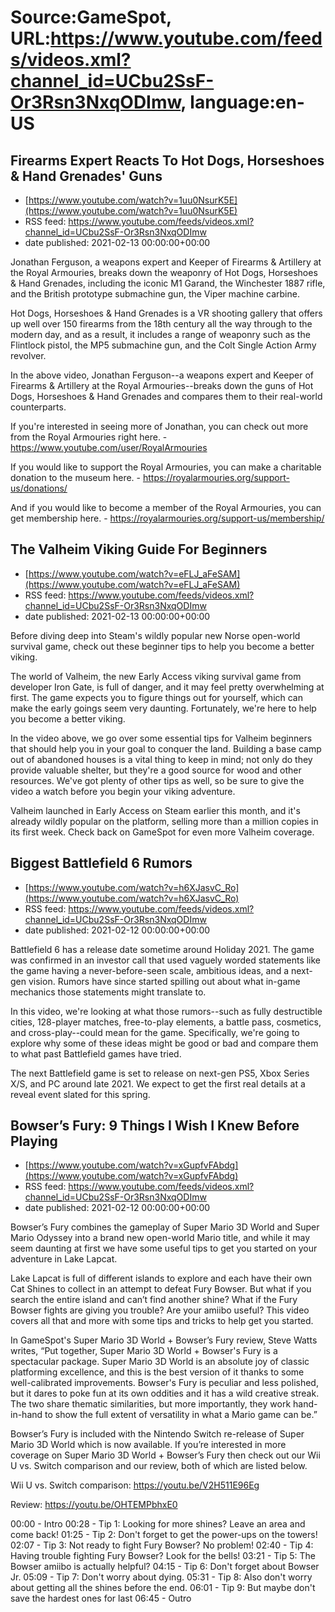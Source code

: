 # Source:GameSpot, URL:https://www.youtube.com/feeds/videos.xml?channel_id=UCbu2SsF-Or3Rsn3NxqODImw, language:en-US

## Firearms Expert Reacts To Hot Dogs, Horseshoes & Hand Grenades' Guns
 - [https://www.youtube.com/watch?v=1uu0NsurK5E](https://www.youtube.com/watch?v=1uu0NsurK5E)
 - RSS feed: https://www.youtube.com/feeds/videos.xml?channel_id=UCbu2SsF-Or3Rsn3NxqODImw
 - date published: 2021-02-13 00:00:00+00:00

Jonathan Ferguson, a weapons expert and Keeper of Firearms & Artillery at the Royal Armouries, breaks down the weaponry of Hot Dogs, Horseshoes & Hand Grenades, including the iconic M1 Garand, the Winchester 1887 rifle, and the British prototype submachine gun, the Viper machine carbine.

Hot Dogs, Horseshoes & Hand Grenades is a VR shooting gallery that offers up well over 150 firearms from the 18th century all the way through to the modern day, and as a result, it includes a range of weaponry such as the Flintlock pistol, the MP5 submachine gun, and the Colt Single Action Army revolver.

In the above video, Jonathan Ferguson--a weapons expert and Keeper of Firearms & Artillery at the Royal Armouries--breaks down the guns of Hot Dogs, Horseshoes & Hand Grenades and compares them to their real-world counterparts.

If you're interested in seeing more of Jonathan, you can check out more from the Royal Armouries right here. - https://www.youtube.com/user/RoyalArmouries

If you would like to support the Royal Armouries, you can make a charitable donation to the museum here. - https://royalarmouries.org/support-us/donations/

And if you would like to become a member of the Royal Armouries, you can get membership here. - https://royalarmouries.org/support-us/membership/

## The Valheim Viking Guide For Beginners
 - [https://www.youtube.com/watch?v=eFLJ_aFeSAM](https://www.youtube.com/watch?v=eFLJ_aFeSAM)
 - RSS feed: https://www.youtube.com/feeds/videos.xml?channel_id=UCbu2SsF-Or3Rsn3NxqODImw
 - date published: 2021-02-13 00:00:00+00:00

Before diving deep into Steam's wildly popular new Norse open-world survival game, check out these beginner tips to help you become a better viking.

The world of Valheim, the new Early Access viking survival game from developer Iron Gate, is full of danger, and it may feel pretty overwhelming at first. The game expects you to figure things out for yourself, which can make the early goings seem very daunting. Fortunately, we're here to help you become a better viking.

In the video above, we go over some essential tips for Valheim beginners that should help you in your goal to conquer the land. Building a base camp out of abandoned houses is a vital thing to keep in mind; not only do they provide valuable shelter, but they're a good source for wood and other resources. We've got plenty of other tips as well, so be sure to give the video a watch before you begin your viking adventure.

Valheim launched in Early Access on Steam earlier this month, and it's already wildly popular on the platform, selling more than a million copies in its first week. Check back on GameSpot for even more Valheim coverage.

## Biggest Battlefield 6 Rumors
 - [https://www.youtube.com/watch?v=h6XJasvC_Ro](https://www.youtube.com/watch?v=h6XJasvC_Ro)
 - RSS feed: https://www.youtube.com/feeds/videos.xml?channel_id=UCbu2SsF-Or3Rsn3NxqODImw
 - date published: 2021-02-12 00:00:00+00:00

Battlefield 6 has a release date sometime around Holiday 2021. The game was confirmed in an investor call that used vaguely worded statements like the game having a never-before-seen scale, ambitious ideas, and a next-gen vision. Rumors have since started spilling out about what in-game mechanics those statements might translate to. 

In this video, we're looking at what those rumors--such as fully destructible cities, 128-player matches, free-to-play elements, a battle pass, cosmetics, and cross-play--could mean for the game. Specifically, we're going to explore why some of these ideas might be good or bad and compare them to what past Battlefield games have tried.  

The next Battlefield game is set to release on next-gen PS5, Xbox Series X/S, and PC around late 2021. We expect to get the first real details at a reveal event slated for this spring.

## Bowser’s Fury: 9 Things I Wish I Knew Before Playing
 - [https://www.youtube.com/watch?v=xGupfvFAbdg](https://www.youtube.com/watch?v=xGupfvFAbdg)
 - RSS feed: https://www.youtube.com/feeds/videos.xml?channel_id=UCbu2SsF-Or3Rsn3NxqODImw
 - date published: 2021-02-12 00:00:00+00:00

Bowser’s Fury combines the gameplay of Super Mario 3D World and Super Mario Odyssey into a brand new open-world Mario title, and while it may seem daunting at first we have some useful tips to get you started on your adventure in Lake Lapcat.

Lake Lapcat is full of different islands to explore and each have their own Cat Shines to collect in an attempt to defeat Fury Bowser. But what if you search the entire island and can’t find another shine? What if the Fury Bowser fights are giving you trouble? Are your amiibo useful? This video covers all that and more with some tips and tricks to help get you started.

In GameSpot's Super Mario 3D World + Bowser’s Fury review, Steve Watts writes, “Put together, Super Mario 3D World + Bowser's Fury is a spectacular package. Super Mario 3D World is an absolute joy of classic platforming excellence, and this is the best version of it thanks to some well-calibrated improvements. Bowser's Fury is peculiar and less polished, but it dares to poke fun at its own oddities and it has a wild creative streak. The two share thematic similarities, but more importantly, they work hand-in-hand to show the full extent of versatility in what a Mario game can be.”

Bowser’s Fury is included with the Nintendo Switch re-release of Super Mario 3D World which is now available. If you’re interested in more coverage on Super Mario 3D World + Bowser’s Fury then check out our Wii U vs. Switch comparison and our review, both of which are listed below.

Wii U vs. Switch comparison: https://youtu.be/V2H511E96Eg

Review: https://youtu.be/OHTEMPbhxE0

00:00 - Intro
00:28 - Tip 1: Looking for more shines? Leave an area and come back!
01:25 - Tip 2: Don't forget to get the power-ups on the towers!
02:07 - Tip 3: Not ready to fight Fury Bowser? No problem!
02:40 - Tip 4: Having trouble fighting Fury Bowser? Look for the bells!
03:21 - Tip 5: The Bowser amiibo is actually helpful?
04:15 - Tip 6: Don't forget about Bowser Jr.
05:09 - Tip 7: Don't worry about dying.
05:31 - Tip 8: Also don't worry about getting all the shines before the end.
06:01 - Tip 9: But maybe don't save the hardest ones for last
06:45 - Outro

